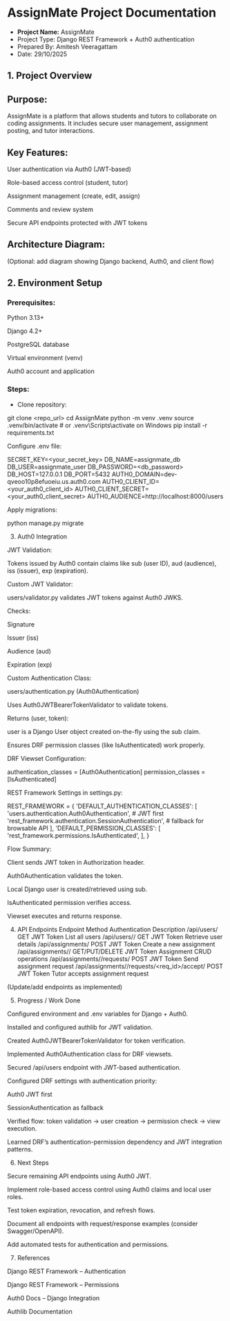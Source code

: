 # AssignMate Project Documentation

- **Project Name:** AssignMate
- Project Type: Django REST Framework + Auth0 authentication
- Prepared By: Amitesh Veeragattam
- Date: 29/10/2025

## 1. Project Overview

## Purpose:
AssignMate is a platform that allows students and tutors to collaborate on coding assignments. It includes secure user management, assignment posting, and tutor interactions.

## Key Features:

User authentication via Auth0 (JWT-based)

Role-based access control (student, tutor)

Assignment management (create, edit, assign)

Comments and review system

Secure API endpoints protected with JWT tokens

## Architecture Diagram:
(Optional: add diagram showing Django backend, Auth0, and client flow)

## 2. Environment Setup

### Prerequisites:

Python 3.13+

Django 4.2+

PostgreSQL database

Virtual environment (venv)

Auth0 account and application

### Steps:

- Clone repository:

git clone <repo_url>
cd AssignMate
python -m venv .venv
source .venv/bin/activate  # or .venv\Scripts\activate on Windows
pip install -r requirements.txt


Configure .env file:

SECRET_KEY=<your_secret_key>
DB_NAME=assignmate_db
DB_USER=assignmate_user
DB_PASSWORD=<db_password>
DB_HOST=127.0.0.1
DB_PORT=5432
AUTH0_DOMAIN=dev-qveoo10p8efuoeiu.us.auth0.com
AUTH0_CLIENT_ID=<your_auth0_client_id>
AUTH0_CLIENT_SECRET=<your_auth0_client_secret>
AUTH0_AUDIENCE=http://localhost:8000/users


Apply migrations:

python manage.py migrate

3. Auth0 Integration

JWT Validation:

Tokens issued by Auth0 contain claims like sub (user ID), aud (audience), iss (issuer), exp (expiration).

Custom JWT Validator:

users/validator.py validates JWT tokens against Auth0 JWKS.

Checks:

Signature

Issuer (iss)

Audience (aud)

Expiration (exp)

Custom Authentication Class:

users/authentication.py (Auth0Authentication)

Uses Auth0JWTBearerTokenValidator to validate tokens.

Returns (user, token):

user is a Django User object created on-the-fly using the sub claim.

Ensures DRF permission classes (like IsAuthenticated) work properly.

DRF Viewset Configuration:

authentication_classes = [Auth0Authentication]
permission_classes = [IsAuthenticated]


REST Framework Settings in settings.py:

REST_FRAMEWORK = {
    'DEFAULT_AUTHENTICATION_CLASSES': [
        'users.authentication.Auth0Authentication',  # JWT first
        'rest_framework.authentication.SessionAuthentication',  # fallback for browsable API
    ],
    'DEFAULT_PERMISSION_CLASSES': [
        'rest_framework.permissions.IsAuthenticated',
    ],
}


Flow Summary:

Client sends JWT token in Authorization header.

Auth0Authentication validates the token.

Local Django user is created/retrieved using sub.

IsAuthenticated permission verifies access.

Viewset executes and returns response.

4. API Endpoints
Endpoint	Method	Authentication	Description
/api/users/	GET	JWT Token	List all users
/api/users/<id>/	GET	JWT Token	Retrieve user details
/api/assignments/	POST	JWT Token	Create a new assignment
/api/assignments/<id>/	GET/PUT/DELETE	JWT Token	Assignment CRUD operations
/api/assignments/<id>/requests/	POST	JWT Token	Send assignment request
/api/assignments/<id>/requests/<req_id>/accept/	POST	JWT Token	Tutor accepts assignment request

(Update/add endpoints as implemented)

5. Progress / Work Done

Configured environment and .env variables for Django + Auth0.

Installed and configured authlib for JWT validation.

Created Auth0JWTBearerTokenValidator for token verification.

Implemented Auth0Authentication class for DRF viewsets.

Secured /api/users endpoint with JWT-based authentication.

Configured DRF settings with authentication priority:

Auth0 JWT first

SessionAuthentication as fallback

Verified flow: token validation → user creation → permission check → view execution.

Learned DRF’s authentication-permission dependency and JWT integration patterns.

6. Next Steps

Secure remaining API endpoints using Auth0 JWT.

Implement role-based access control using Auth0 claims and local user roles.

Test token expiration, revocation, and refresh flows.

Document all endpoints with request/response examples (consider Swagger/OpenAPI).

Add automated tests for authentication and permissions.

7. References

Django REST Framework – Authentication

Django REST Framework – Permissions

Auth0 Docs – Django Integration

Authlib Documentation

